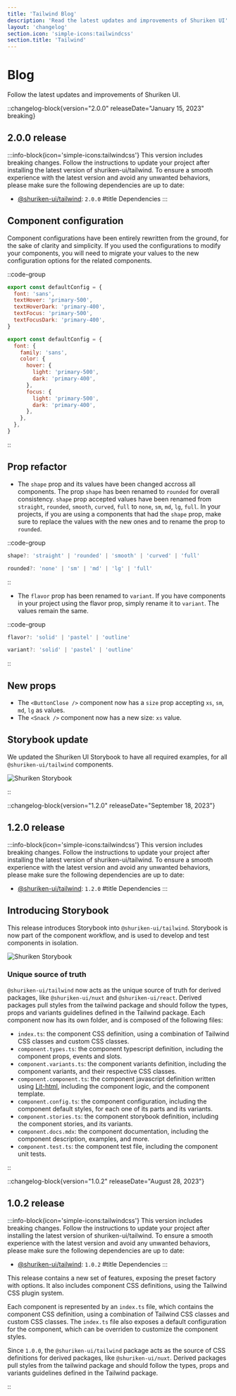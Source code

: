 ```yaml
---
title: 'Tailwind Blog'
description: 'Read the latest updates and improvements of Shuriken UI'
layout: 'changelog'
section.icon: 'simple-icons:tailwindcss'
section.title: 'Tailwind'
---
```


# Blog

Follow the latest updates and improvements of Shuriken UI.

::changelog-block{version="2.0.0" releaseDate="January 15, 2023" breaking}
## 2.0.0 release

:::info-block{icon='simple-icons:tailwindcss'}
This version includes breaking changes. Follow the instructions to update your project after installing the latest version of shuriken-ui/tailwind. To ensure a smooth experience with the latest version and avoid any unwanted behaviors, please make sure the following dependencies are up to date:
* [@shuriken-ui/tailwind](https://github.com/shuriken-ui/tailwind): `2.0.0`
#title
Dependencies
:::

## Component configuration

Component configurations have been entirely rewritten from the ground, for the sake of clarity and simplicity. If you used the configurations to modify your components, you will need to migrate your values to the new configuration options for the related components.

::code-group
```js [Before]
export const defaultConfig = {
  font: 'sans',
  textHover: 'primary-500',
  textHoverDark: 'primary-400',
  textFocus: 'primary-500',
  textFocusDark: 'primary-400',
}
```

```js [After]
export const defaultConfig = {
  font: {
    family: 'sans',
    color: {
      hover: {
        light: 'primary-500',
        dark: 'primary-400',
      },
      focus: {
        light: 'primary-500',
        dark: 'primary-400',
      },
    },
  },
}
```
::

## Prop refactor

* The `shape` prop and its values have been changed accross all components. The prop `shape` has been renamed to `rounded` for overall consistency. `shape` prop accepted values have been renamed from `straight`, `rounded`, `smooth`, `curved`, `full` to `none`, `sm`, `md`, `lg`, `full`. In your projects, if you are using a components that had the `shape` prop, make sure to replace the values with the new ones and to rename the prop to `rounded`.

::code-group
```js [Before]
shape?: 'straight' | 'rounded' | 'smooth' | 'curved' | 'full'
```

```js [After]
rounded?: 'none' | 'sm' | 'md' | 'lg' | 'full'
```
::

* The `flavor` prop has been renamed to `variant`. If you have components in your project using the flavor prop, simply rename it to `variant`. The values remain the same.

::code-group
```js [Before]
flavor?: 'solid' | 'pastel' | 'outline'
```

```js [After]
variant?: 'solid' | 'pastel' | 'outline'
```
::

## New props

* The `<ButtonClose />` component now has a `size` prop accepting `xs`, `sm`, `md`, `lg` as values.
* The `<Snack />` component now has a new size: `xs` value.

## Storybook update

We updated the Shuriken UI Storybook to have all required examples, for all `@shuriken-ui/tailwind` components.

![Shuriken Storybook](/img/content/changelog/tailwind/storybook-gradient.png)

::

::changelog-block{version="1.2.0" releaseDate="September 18, 2023"}
## 1.2.0 release

:::info-block{icon='simple-icons:tailwindcss'}
This version includes breaking changes. Follow the instructions to update your project after installing the latest version of shuriken-ui/tailwind. To ensure a smooth experience with the latest version and avoid any unwanted behaviors, please make sure the following dependencies are up to date:
* [@shuriken-ui/tailwind](https://github.com/shuriken-ui/tailwind): `1.2.0`
#title
Dependencies
:::

## Introducing Storybook

This release introduces Storybook into `@shuriken-ui/tailwind`. Storybook is now part of the component workflow, and is used to develop and test components in isolation.

![Shuriken Storybook](/img/content/changelog/tailwind/storybook-banner.png)

### Unique source of truth

`@shuriken-ui/tailwind` now acts as the unique source of truth for derived packages, like `@shuriken-ui/nuxt` and `@shuriken-ui/react`. Derived packages pull styles from the tailwind package and should follow the types, props and variants guidelines defined in the Tailwind package. Each component now has its own folder, and is composed of the following files:

* `index.ts`: the component CSS definition, using a combination of Tailwind CSS classes and custom CSS classes.
* `component.types.ts`: the component typescript definition, including the component props, events and slots.
* `component.variants.ts`: the component variants definition, including the component variants, and their respective CSS classes.
* `component.component.ts`: the component javascript definition written using [Lit-html](https://lit.dev/docs/libraries/standalone-templates/), including the component logic, and the component template.
* `component.config.ts`: the component configuration, including the component default styles, for each one of its parts and its variants.
* `component.stories.ts`: the component storybook definition, including the component stories, and its variants.
* `component.docs.mdx`: the component documentation, including the component description, examples, and more.
* `component.test.ts`: the component test file, including the component unit tests.

::

::changelog-block{version="1.0.2" releaseDate="August 28, 2023"}
## 1.0.2 release

:::info-block{icon='simple-icons:tailwindcss'}
This version includes breaking changes. Follow the instructions to update your project after installing the latest version of shuriken-ui/tailwind. To ensure a smooth experience with the latest version and avoid any unwanted behaviors, please make sure the following dependencies are up to date:
* [@shuriken-ui/tailwind](https://github.com/shuriken-ui/tailwind): `1.0.2`
#title
Dependencies
:::

This release contains a new set of features, exposing the preset factory with options. It also includes component CSS definitions, using the Tailwind CSS plugin system.

Each component is represented by an `index.ts` file, which contains the component CSS definition, using a combination of Tailwind CSS classes and custom CSS classes. The `index.ts` file also exposes a default configuration for the component, which can be overriden to customize the component styles.

Since `1.0.0`, the `@shuriken-ui/tailwind` package acts as the source of CSS definitions for derived packages, like `@shuriken-ui/nuxt`. Derived packages pull styles from the tailwind package and should follow the types, props and variants guidelines defined in the Tailwind package.

::